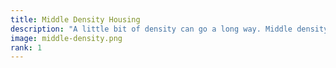 ```yaml
---
title: Middle Density Housing
description: "A little bit of density can go a long way. Middle density housing can help us build much more housing without changing the character of our city."
image: middle-density.png
rank: 1
---
```

